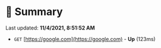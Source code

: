 # 📖 Summary
Last updated: **11/4/2021, 8:51:52 AM**

- `GET` [https://google.com](https://google.com) - **Up** (123ms)
